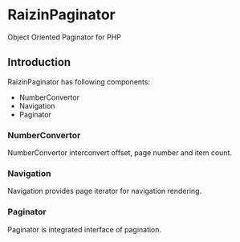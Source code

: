RaizinPaginator
===============
Object Oriented Paginator for PHP

Introduction
------------
RaizinPaginator has following components:
- NumberConvertor
- Navigation
- Paginator

### NumberConvertor
NumberConvertor interconvert offset, page number and item count.

### Navigation
Navigation provides page iterator for navigation rendering.

### Paginator
Paginator is integrated interface of pagination.
